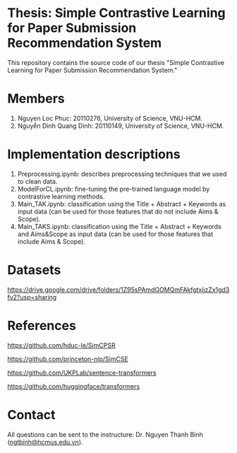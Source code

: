 # Thesis: Simple Contrastive Learning for Paper Submission Recommendation System
This repository contains the source code of our thesis "Simple Contrastive Learning for Paper Submission Recommendation System."

# Members
1. Nguyen Loc Phuc: 20110276, University of Science, VNU-HCM.
2. Nguyễn Dinh Quang Dinh: 20110149, University of Science, VNU-HCM.

# Implementation descriptions
1. Preprocessing.ipynb: describes preprocessing techniques that we used to clean data.
2. ModelForCL.ipynb: fine-tuning the pre-trained language model by contrastive learning methods.
3. Main_TAK.ipynb: classification using the Title + Abstract + Keywords as input data (can be used for those features that do not include Aims & Scope).
4. Main_TAKS.ipynb: classification using the Title + Abstract + Keywords and Aims&Scope as input data (can be used for those features that include Aims & Scope).

# Datasets
https://drive.google.com/drive/folders/1Z95sPAmdGOMQmFAkfgtxjjzZx1gd3fv2?usp=sharing

# References
https://github.com/hduc-le/SimCPSR

https://github.com/princeton-nlp/SimCSE

https://github.com/UKPLab/sentence-transformers

https://github.com/huggingface/transformers


# Contact
All questions can be sent to the instructure: Dr. Nguyen Thanh Binh (ngtbinh@hcmus.edu.vn).


